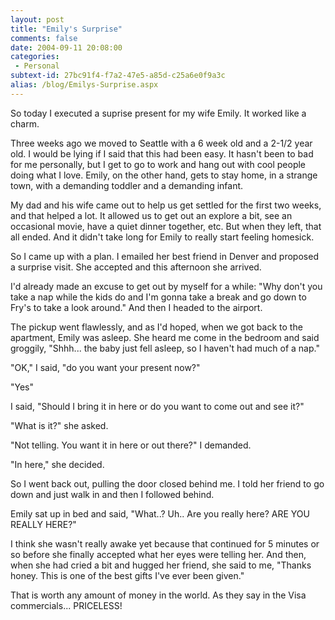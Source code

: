 ```yaml
---
layout: post
title: "Emily's Surprise"
comments: false
date: 2004-09-11 20:08:00
categories:
 - Personal
subtext-id: 27bc91f4-f7a2-47e5-a85d-c25a6e0f9a3c
alias: /blog/Emilys-Surprise.aspx
---
```



So today I executed a suprise present for my wife Emily. It worked like a charm.

Three weeks ago we moved to Seattle with a 6 week old and a 2-1/2 year old. I would be lying if I said that this had been easy. It hasn't been to bad for me personally, but I get to go to work and hang out with cool people doing what I love. Emily, on the other hand, gets to stay home, in a strange town, with a demanding toddler and a demanding infant.

My dad and his wife came out to help us get settled for the first two weeks, and that helped a lot. It allowed us to get out an explore a bit, see an occasional movie, have a quiet dinner together, etc. But when they left, that all ended. And it didn't take long for Emily to really start feeling homesick.

So I came up with a plan. I emailed her best friend in Denver and proposed a surprise visit. She accepted and this afternoon she arrived.

I'd already made an excuse to get out by myself for a while: "Why don't you take a nap while the kids do and I'm gonna take a break and go down to Fry's to take a look around." And then I headed to the airport.

The pickup went flawlessly, and as I'd hoped, when we got back to the apartment, Emily was asleep. She heard me come in the bedroom and said groggily, "Shhh... the baby just fell asleep, so I haven't had much of a nap."

"OK," I said, "do you want your present now?"

"Yes"

I said, "Should I bring it in here or do you want to come out and see it?" 

"What is it?" she asked.

"Not telling. You want it in here or out there?" I demanded.

"In here," she decided.

So I went back out, pulling the door closed behind me. I told her friend to go down and just walk in and then I followed behind.

Emily sat up in bed and said, "What..? Uh.. Are you really here? ARE YOU REALLY HERE?"

I think she wasn't really awake yet because that continued for 5 minutes or so before she finally accepted what her eyes were telling her. And then, when she had cried a bit and hugged her friend, she said to me, "Thanks honey. This is one of the best gifts I've ever been given."

That is worth any amount of money in the world. As they say in the Visa commercials... PRICELESS!
